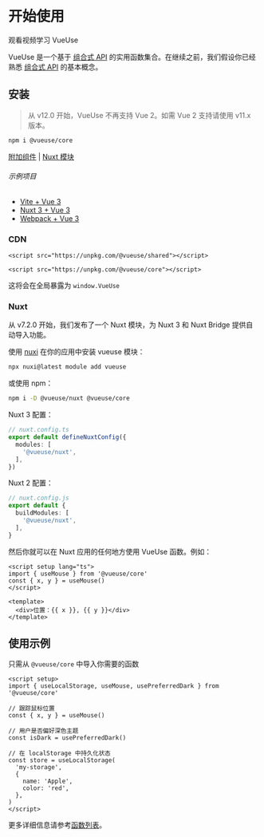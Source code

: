 # 开始使用

<CourseLink href="https://vueschool.io/courses/vueuse-for-everyone?friend=vueuse">观看视频学习 VueUse</CourseLink>

VueUse 是一个基于 [组合式 API](https://vuejs.org/guide/extras/composition-api-faq.html) 的实用函数集合。在继续之前，我们假设你已经熟悉 [组合式 API](https://vuejs.org/guide/extras/composition-api-faq.html) 的基本概念。

## 安装

> 从 v12.0 开始，VueUse 不再支持 Vue 2。如需 Vue 2 支持请使用 v11.x 版本。

```bash
npm i @vueuse/core
```

[附加组件](/add-ons.html) | [Nuxt 模块](/guide/index.html#nuxt)

###### 示例项目

- [Vite + Vue 3](https://github.com/vueuse/vueuse-vite-starter)
- [Nuxt 3 + Vue 3](https://github.com/antfu/vitesse-nuxt3)
- [Webpack + Vue 3](https://github.com/vueuse/vueuse-vue3-example)

### CDN

```vue
<script src="https://unpkg.com/@vueuse/shared"></script>

<script src="https://unpkg.com/@vueuse/core"></script>
```

这将会在全局暴露为 `window.VueUse`

### Nuxt

从 v7.2.0 开始，我们发布了一个 Nuxt 模块，为 Nuxt 3 和 Nuxt Bridge 提供自动导入功能。

使用 [nuxi](https://nuxt.com/docs/api/commands/module) 在你的应用中安装 vueuse 模块：

```bash
npx nuxi@latest module add vueuse
```

或使用 npm：

```bash
npm i -D @vueuse/nuxt @vueuse/core
```

Nuxt 3 配置：

```ts
// nuxt.config.ts
export default defineNuxtConfig({
  modules: [
    '@vueuse/nuxt',
  ],
})
```

Nuxt 2 配置：

```ts
// nuxt.config.js
export default {
  buildModules: [
    '@vueuse/nuxt',
  ],
}
```

然后你就可以在 Nuxt 应用的任何地方使用 VueUse 函数。例如：

```vue twoslash
<script setup lang="ts">
import { useMouse } from '@vueuse/core'
const { x, y } = useMouse()
</script>

<template>
  <div>位置：{{ x }}, {{ y }}</div>
</template>
```

## 使用示例

只需从 `@vueuse/core` 中导入你需要的函数

```vue twoslash
<script setup>
import { useLocalStorage, useMouse, usePreferredDark } from '@vueuse/core'

// 跟踪鼠标位置
const { x, y } = useMouse()

// 用户是否偏好深色主题
const isDark = usePreferredDark()

// 在 localStorage 中持久化状态
const store = useLocalStorage(
  'my-storage',
  {
    name: 'Apple',
    color: 'red',
  },
)
</script>
```

更多详细信息请参考[函数列表](/functions)。
